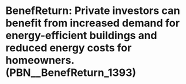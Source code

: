 # BenefReturn: __Private investors can benefit from increased demand for energy-efficient buildings and reduced energy costs for homeowners.__ (PBN__BenefReturn_1393)

